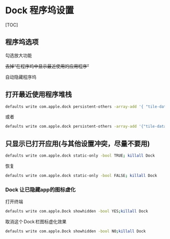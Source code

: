 # Dock 程序坞设置

[TOC]

## 程序坞选项

勾选放大功能

~~去掉“在程序坞中显示最近使用的应用程序”~~

自动隐藏程序坞

## 打开最近使用程序堆栈

```bash
defaults write com.apple.dock persistent-others -array-add '{ "tile-data" = { "list-type" = 1; }; "tile-type" = "recents-tile"; }';killall Dock
```

或者
```bash
defaults write com.apple.dock persistent-others -array-add '{"tile-data" = {"list-type" = 1;}; "tile-type" = "recents-tile";}'; killall Dock
```

## 只显示已打开应用(与其他设置冲突，尽量不要用)

```bash
defaults write com.apple.dock static-only -bool TRUE; killall Dock
```

恢复
```bash
defaults write com.apple.dock static-only -bool FALSE; killall Dock
```
### Dock 让已隐藏app的图标虚化

打开终端

```bash
defaults write com.apple.Dock showhidden -bool YES;killall Dock
```

取消这个 Dock 栏图标虚化效果

```bash
defaults write com.apple.Dock showhidden -bool NO;killall Dock
```

